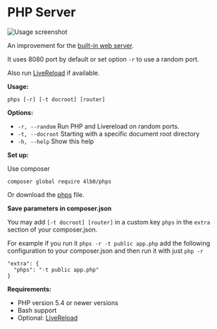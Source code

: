 # PHP Server

![Usage screenshot](https://user-images.githubusercontent.com/142173/139636053-e3d177a7-1cab-4012-bd17-a203869eaa5a.png)

An improvement for the [built-in web server](https://www.php.net/manual/en/features.commandline.webserver.php). 

It uses 8080 port by default or set option `-r` to use a random port.

Also run [LiveReload](https://www.npmjs.com/package/livereload) if available.

**Usage:**

    phps [-r] [-t docroot] [router]

**Options:**

* `-r, --random`	Run PHP and Livereload on random ports.
* `-t, --docroot`	Starting with a specific document root directory
* `-h, --help`	Show this help

**Set up:**

Use composer 

    composer global require 4lb0/phps

Or download the [phps](/phps) file.

**Save parameters in composer.json**

You may add `[-t docroot] [router]` in a custom key  `phps` in the `extra` section of your composer.json.

For example if you run it `phps -r -t public app.php` add the following configuration to your composer.json and then run it with just `php -r`

    "extra": {
      "phps": "-t public app.php"
    }


**Requirements:**

* PHP version 5.4 or newer versions
* Bash support
* Optional: [LiveReload](https://www.npmjs.com/package/livereload)
